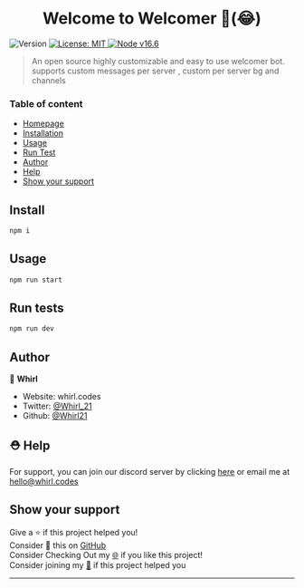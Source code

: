 <h1 align="center">Welcome to Welcomer 👋(😂)</h1>
<p>
  <img alt="Version" src="https://img.shields.io/badge/version-1.0.0-blue.svg?cacheSeconds=2592000" />
  <a href="#" target="_blank">
    <img alt="License: MIT" src="https://img.shields.io/badge/License-MIT-yellow.svg" />
  </a>
  <a href="#" target="_blank">
    <img alt="Node v16.6" src="https://img.shields.io/node/v/discord.js" />
  </a>
</p>

> An open source highly customizable and easy to use welcomer bot. supports custom messages per server , custom per server bg and channels

### Table of content
- [Homepage](https://github.com/Whirl21/Welcomer)
- [Installation](##install)
- [Usage](#usage)
- [Run Test](##run-tests)
- [Author](#author)
- [Help](#-help)
- [Show your support](#show-your-support)


## Install

```sh
npm i
```

## Usage

```sh
npm run start
```

## Run tests

```sh
npm run dev
```

## Author

👤 **Whirl**

- Website: whirl.codes
- Twitter: [@Whirl_21](https://twitter.com/Whirl_21)
- Github: [@Whirl21](https://github.com/Whirl21)

## ⛑ Help

For support, you can join our discord server by clicking [here](https://discord.gg/ph2pCZrpm9) or email me at hello@whirl.codes

## Show your support

Give a ⭐️ if this project helped you!<br>
Consider 🥢 this on [GitHub](https://github.com/Whirl21/Welcomer/fork)<br>
Consider Checking Out my [🌐](https://whirl.codes) if you like this project!<br>
Consider joining my [💬](https://discord.gg/ygGx8KJ65Y) if this project helped you

---
